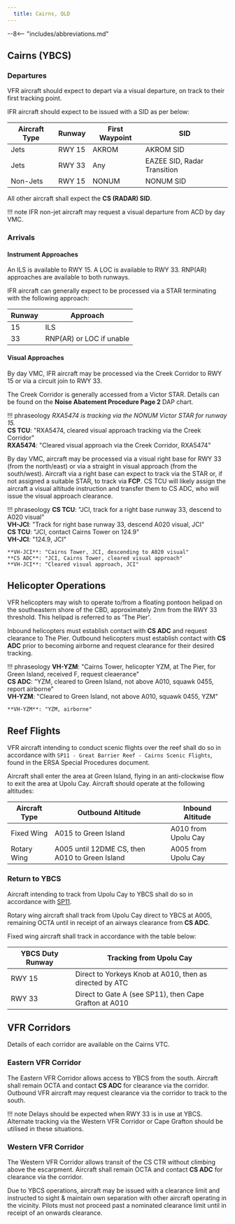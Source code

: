 ```yaml
---
  title: Cairns, QLD
---
```


--8<-- "includes/abbreviations.md"

## Cairns (YBCS)
### Departures
VFR aircraft should expect to depart via a visual departure, on track to their first tracking point.

IFR aircraft should expect to be issued with a SID as per below:

| Aircraft Type | Runway | First Waypoint | SID |
| --- | --- | --- | --- |
| Jets | RWY 15 | AKROM | AKROM SID |
| Jets | RWY 33 | Any | EAZEE SID, Radar Transition |
| Non-Jets | RWY 15 | NONUM | NONUM SID |

All other aircraft shall expect the **CS (RADAR) SID**.

!!! note
    IFR non-jet aircraft may request a visual departure from ACD by day VMC.

### Arrivals
#### Instrument Approaches
An ILS is available to RWY 15. A LOC is available to RWY 33. RNP(AR) approaches are available to both runways.

IFR aircraft can generally expect to be processed via a STAR terminating with the following approach:

| Runway | Approach |
| --- | --- |
| 15 | ILS |
| 33 | RNP(AR) or LOC if unable |

#### Visual Approaches
By day VMC, IFR aircraft may be processed via the Creek Corridor to RWY 15 or via a circuit join to RWY 33.

The Creek Corridor is generally accessed from a Victor STAR. Details can be found on the **Noise Abatement Procedure Page 2** DAP chart. 

!!! phraseology
    *RXA5474 is tracking via the NONUM Victor STAR for runway 15.*  
    **CS TCU**: "RXA5474, cleared visual approach tracking via the Creek Corridor"  
    **RXA5474**: "Cleared visual approach via the Creek Corridor, RXA5474" 

By day VMC, aircraft may be processed via a visual right base for RWY 33 (from the north/east) or via a straight in visual approach (from the south/west). Aircraft via a right base can expect to track via the STAR or, if not assigned a suitable STAR, to track via **FCP**. CS TCU will likely assign the aircraft a visual altitude instruction and transfer them to CS ADC, who will issue the visual approach clearance.

!!! phraseology
    **CS TCU**: "JCI, track for a right base runway 33, descend to A020 visual"  
    **VH-JCI**: "Track for right base runway 33, descend A020 visual, JCI"  
    **CS TCU**: "JCI, contact Cairns Tower on 124.9"  
    **VH-JCI**: "124.9, JCI"  

    **VH-JCI**: "Cairns Tower, JCI, descending to A020 visual"  
    **CS ADC**: "JCI, Cairns Tower, cleared visual approach"  
    **VH-JCI**: "Cleared visual approach, JCI"

## Helicopter Operations
VFR helicopters may wish to operate to/from a floating pontoon helipad on the southeastern shore of the CBD, approximately 2nm from the RWY 33 threshold. This helipad is referred to as 'The Pier'.

Inbound helicopters must establish contact with **CS ADC** and request clearance to The Pier. Outbound helicopters must establish contact with **CS ADC** prior to becoming airborne and request clearance for their desired tracking.

!!! phraseology
    **VH-YZM**: "Cairns Tower, helicopter YZM, at The Pier, for Green Island, received F, request cleaerance"  
    **CS ADC**: "YZM, cleared to Green Island, not above A010, squawk 0455, report airborne"  
    **VH-YZM**: "Cleared to Green Island, not above A010, squawk 0455, YZM"  
    
    **VH-YZM**: "YZM, airborne"

## Reef Flights
VFR aircraft intending to conduct scenic flights over the reef shall do so in accordance with `SP11 - Great Barrier Reef - Cairns Scenic Flights`, found in the ERSA Special Procedures document.

Aircraft shall enter the area at Green Island, flying in an anti-clockwise flow to exit the area at Upolu Cay. Aircraft should operate at the following altitudes:

| Aircraft Type | Outbound Altitude | Inbound Altitude |
| --- | --- | --- |
| Fixed Wing | A015 to Green Island | A010 from Upolu Cay |
| Rotary Wing | A005 until 12DME CS, then A010 to Green Island | A005 from Upolu Cay |

### Return to YBCS
Aircraft intending to track from Upolu Cay to YBCS shall do so in accordance with [SP11](#reef-flights).

Rotary wing aircraft shall track from Upolu Cay direct to YBCS at A005, remaining OCTA until in receipt of an airways clearance from **CS ADC**.

Fixed wing aircraft shall track in accordance with the table below:

| YBCS Duty Runway | Tracking from Upolu Cay |
| --- | --- |
| RWY 15 | Direct to Yorkeys Knob at A010, then as directed by ATC |
| RWY 33 | Direct to Gate A (see SP11), then Cape Grafton at A010 |
 
## VFR Corridors
Details of each corridor are available on the Cairns VTC.

### Eastern VFR Corridor
The Eastern VFR Corridor allows access to YBCS from the south. Aircraft shall remain OCTA and contact **CS ADC** for clearance via the corridor. Outbound VFR aircraft may request clearance via the corridor to track to the south.

!!! note
    Delays should be expected when RWY 33 is in use at YBCS. Alternate tracking via the Western VFR Corridor or Cape Grafton should be utilised in these situations.

### Western VFR Corridor
The Western VFR Corridor allows transit of the CS CTR without climbing above the escarpment. Aircraft shall remain OCTA and contact **CS ADC** for clearance via the corridor. 

Due to YBCS operations, aircraft may be issued with a clearance limit and instructed to sight & maintain own separation with other aircraft operating in the vicinity. Pilots must not proceed past a nominated clearance limit until in receipt of an onwards clearance.
